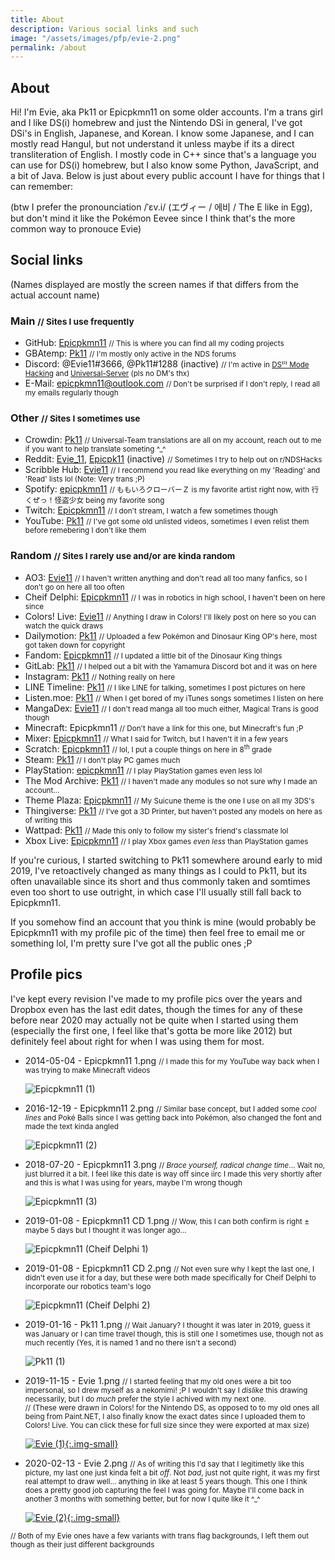 ```yaml
---
title: About
description: Various social links and such
image: "/assets/images/pfp/evie-2.png"
permalink: /about
---
```


## About
Hi! I'm Evie, aka Pk11 or Epicpkmn11 on some older accounts. I'm a trans girl and I like DS(i) homebrew and just the Nintendo DSi in general, I've got DSi's in English, Japanese, and Korean. I know some Japanese, and I can mostly read Hangul, but not understand it unless maybe if its a direct transliteration of English. I mostly code in C++ since that's a language you can use for DS(i) homebrew, but I also know some Python, JavaScript, and a bit of Java. Below is just about every public account I have for things that I can remember: 

(btw I prefer the pronounciation /ˈɛv.i/ (エヴィー / 에비 / The E like in Egg), but don't mind it like the Pokémon Eevee since I think that's the more common way to pronouce Evie)

## Social links
(Names displayed are mostly the screen names if that differs from the actual account name)
### Main <small>// Sites I use frequently</small>
- GitHub: [Epicpkmn11](https://github.com/Epicpkmn11) <small>// This is where you can find all my coding projects</small>
- GBAtemp: [Pk11](https://gbatemp.net/members/pk11.494739/) <small>// I'm mostly only active in the NDS forums</small>
- Discord: @Evie11#3666, @Pk11#1288 (inactive) <small>// I'm active in [DS⁽ⁱ⁾ Mode Hacking](https://discord.gg/yD3spjv) and [Universal-Server](https://discord.gg/KDJCfGF) (pls no DM's thx)</small>
- E-Mail: [epicpkmn11@outlook.com](mailto:epicpkmn11@outlook.com) <small>// Don't be surprised if I don't reply, I read all my emails regularly though</small>

### Other <small>// Sites I sometimes use</small>
- Crowdin: [Pk11](https://crowdin.com/profile/Pk11) <small>// Universal-Team translations are all on my account, reach out to me if you want to help translate someting ^_^</small>
- Reddit: [Evie_11](https://www.reddit.com/user/Evie_11/), [Epicpk11](https://www.reddit.com/u/Epicpk11) (inactive) <small>// Sometimes I try to help out on r/NDSHacks</small>
- Scribble Hub: [Evie11](https://www.scribblehub.com/profile/15062/evie11/) <small>// I recommend you read like everything on my 'Reading' and 'Read' lists lol (Note: Very trans ;P)</small>
- Spotify: [epicpkmn11](https://open.spotify.com/user/epicpkmn11) <small>// ももいろクローバーＺ is my favorite artist right now, with 行くぜっ！怪盗少女 being my favorite song</small>
- Twitch: [Epicpkmn11](https://www.twitch.tv/Epicpkmn11) <small>// I don't stream, I watch a few sometimes though</small>
- YouTube: [Pk11](https://www.youtube.com/channel/UCENcUX15ZTBn4Nlrm3fXsVQ) <small>// I've got some old unlisted videos, sometimes I even relist them before remebering I don't like them</small>

### Random <small>// Sites I rarely use and/or are kinda random</small>
- AO3: [Evie11](https://archiveofourown.org/users/Evie11) <small>// I haven't written anything and don't read all too many fanfics, so I don't go on here all too often</small>
- Cheif Delphi: [Epicpkmn11](https://www.chiefdelphi.com/u/epicpkmn11) <small>// I was in robotics in high school, I haven't been on here since</small>
- Colors! Live: [Evie11](https://www.colorslive.com/artist/Evie11) <small>// Anything I draw in Colors! I'll likely post on here so you can watch the quick draws</small>
- Dailymotion: [Pk11](https://www.dailymotion.com/Epicpkmn11music) <small>// Uploaded a few Pokémon and Dinosaur King OP's here, most got taken down for copyright</small>
- Fandom: [Epicpkmn11](https://dinosaurking.fandom.com/wiki/Message_Wall:Epicpkmn11) <small>// I updated a little bit of the Dinosaur King things</small>
- GitLab: [Pk11](https://gitlab.com/Epicpkmn11) <small>// I helped out a bit with the Yamamura Discord bot and it was on here</small>
- Instagram: [Pk11](https://www.instagram.com/epicpkmn11/) <small>// Nothing really on here</small>
- LINE Timeline: [Pk11](https://timeline.line.me/user/_dVRz1-TMEIXMntRk6XV-g26IDbRae0bLZ3jpsqM) <small>// I like LINE for talking, sometimes I post pictures on here</small>
- Listen.moe: [Pk11](https://listen.moe/u/pk11) <small>// When I get bored of my iTunes songs sometimes I listen on here</small>
- MangaDex: [Evie11](https://mangadex.org/user/471397/evie11) <small>// I don't read manga all too much either, Magical Trans is good though</small>
- Minecraft: Epicpkmn11 <small>// Don't have a link for this one, but Minecraft's fun ;P</small>
- Mixer: [Epicpkmn11](https://mixer.com/Epicpkmn11) <small>// What I said for Twitch, but I haven't it in a few years</small>
- Scratch: [Epicpkmn11](https://scratch.mit.edu/users/Epicpkmn11/) <small>// lol, I put a couple things on here in 8<sup>th</sup> grade</small>
- Steam: [Pk11](https://steamcommunity.com/id/epicpkmn11/) <small>// I don't play PC games much</small>
- PlayStation: [epicpkmn11](https://my.playstation.com/profile/epicpkmn11) <small>// I play PlayStation games even less lol</small>
- The Mod Archive: [Pk11](https://modarchive.org/member.php?92565) <small>// I haven't made any modules so not sure why I made an account...</small>
- Theme Plaza: [Epicpkmn11](https://themeplaza.eu/profile/Epicpkmn11) <small>// My Suicune theme is the one I use on all my 3DS's</small>
- Thingiverse: [Pk11](https://www.thingiverse.com/Pk11) <small>// I've got a 3D Printer, but haven't posted any models on here as of writing this</small>
- Wattpad: [Pk11](https://www.wattpad.com/user/Epicpkmn11) <small>// Made this only to follow my sister's friend's classmate lol</small>
- Xbox Live: [Epicpkmn11](https://account.xbox.com/ja-jp/profile?gamertag=Epicpkmn11) <small>// I play Xbox games *even less* than PlayStation games</small>

If you're curious, I started switching to Pk11 somewhere around early to mid 2019, I've retoactively changed as many things as I could to Pk11, but its often unavailable since its short and thus commonly taken and somtimes even too short to use outright, in which case I'll usually still fall back to Epicpkmn11.

If you somehow find an account that you think is mine (would probably be Epicpkmn11 with my profile pic of the time) then feel free to email me or something lol, I'm pretty sure I've got all the public ones ;P

## Profile pics
I've kept every revision I've made to my profile pics over the years and Dropbox even has the last edit dates, though the times for any of these before near 2020 may actually not be quite when I started using them (especially the first one, I feel like that's gotta be more like 2012) but definitely feel about right for when I was using them for most.

- 2014-05-04 - Epicpkmn11 1.png <small>// I made this for my YouTube way back when I was trying to make Minecraft videos</small>

  ![Epicpkmn11 (1)](/assets/images/pfp/epicpkmn11-1.png)

- 2016-12-19 - Epicpkmn11 2.png <small>// Similar base concept, but I added some *cool lines* and Poké Balls since I was getting back into Pokémon, also changed the font and made the text kinda angled</small>

  ![Epicpkmn11 (2)](/assets/images/pfp/epicpkmn11-2.png)

- 2018-07-20 - Epicpkmn11 3.png <small>// *Brace yourself, radical change time*... Wait no, just blurred it a bit. I feel like this date is way off since iirc I made this very shortly after and this is what I was using for years, maybe I'm wrong though</small>

  ![Epicpkmn11 (3)](/assets/images/pfp/epicpkmn11-3.png)

- 2019-01-08 - Epicpkmn11 CD 1.png <small>// Wow, this I can both confirm is right ± maybe 5 days but I thought it was longer ago...</small>

  ![Epicpkmn11 (Cheif Delphi 1)](/assets/images/pfp/epicpkmn11-cd-1.png)

- 2019-01-08 - Epicpkmn11 CD 2.png <small>// Not even sure why I kept the last one, I didn't even use it for a day, but these were both made specifically for Cheif Delphi to incorporate our robotics team's logo</small>

  ![Epicpkmn11 (Cheif Delphi 2)](/assets/images/pfp/epicpkmn11-cd-2.png)

- 2019-01-16 - Pk11 1.png <small>// Wait January? I thought it was later in 2019, guess it was January or I can time travel though, this is still one I sometimes use, though not as much recently (Yes, it is named 1 and no there isn't a second)</small>

  ![Pk11 (1)](/assets/images/pfp/pk11-1.png)

- 2019-11-15 - Evie 1.png <small>// I started feeling that my old ones were a bit too impersonal, so I drew myself as a nekomimi! ;P I wouldn't say I *dislike* this drawing necessarily, but I do *much* prefer the style I achived with my next one.</small>
  <br><small>// (These were drawn in Colors! for the Nintendo DS, as opposed to to my old ones all being from Paint.NET, I also finally know the exact dates since I uploaded them to Colors! Live. You can click these for full size since they were exported at max size)</small>

  [![Evie (1)](/assets/images/pfp/evie-1.png){:.img-small}](/assets/images/pfp/evie-1.png)

- 2020-02-13 - Evie 2.png <small>// As of writing this I'd say that I legitimetly like this picture, my last one just kinda felt a bit *off*. Not *bad*, just not quite right, it was my first real attempt to draw well... anything in like at least 5 years though. This one I think does a pretty good job capturing the feel I was going for. Maybe I'll come back in another 3 months with something better, but for now I quite like it ^_^</small>

  [![Evie (2)](/assets/images/pfp/evie-2.png){:.img-small}](/assets/images/pfp/evie-2.png)

<small>// Both of my Evie ones have a few variants with trans flag backgrounds, I left them out though as their just different backgrounds</small>

<!-- Fine, there's one at /assets/images/pfp/evie-2-trans-heart.png... That's why you're looking at comments here, right? -->
